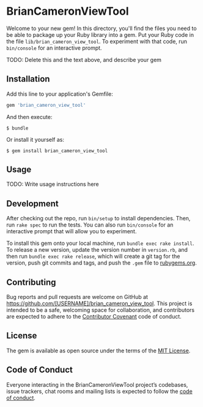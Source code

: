 # BrianCameronViewTool

Welcome to your new gem! In this directory, you'll find the files you need to be able to package up your Ruby library into a gem. Put your Ruby code in the file `lib/brian_cameron_view_tool`. To experiment with that code, run `bin/console` for an interactive prompt.

TODO: Delete this and the text above, and describe your gem

## Installation

Add this line to your application's Gemfile:

```ruby
gem 'brian_cameron_view_tool'
```

And then execute:

    $ bundle

Or install it yourself as:

    $ gem install brian_cameron_view_tool

## Usage

TODO: Write usage instructions here

## Development

After checking out the repo, run `bin/setup` to install dependencies. Then, run `rake spec` to run the tests. You can also run `bin/console` for an interactive prompt that will allow you to experiment.

To install this gem onto your local machine, run `bundle exec rake install`. To release a new version, update the version number in `version.rb`, and then run `bundle exec rake release`, which will create a git tag for the version, push git commits and tags, and push the `.gem` file to [rubygems.org](https://rubygems.org).

## Contributing

Bug reports and pull requests are welcome on GitHub at https://github.com/[USERNAME]/brian_cameron_view_tool. This project is intended to be a safe, welcoming space for collaboration, and contributors are expected to adhere to the [Contributor Covenant](http://contributor-covenant.org) code of conduct.

## License

The gem is available as open source under the terms of the [MIT License](https://opensource.org/licenses/MIT).

## Code of Conduct

Everyone interacting in the BrianCameronViewTool project’s codebases, issue trackers, chat rooms and mailing lists is expected to follow the [code of conduct](https://github.com/[USERNAME]/brian_cameron_view_tool/blob/master/CODE_OF_CONDUCT.md).
